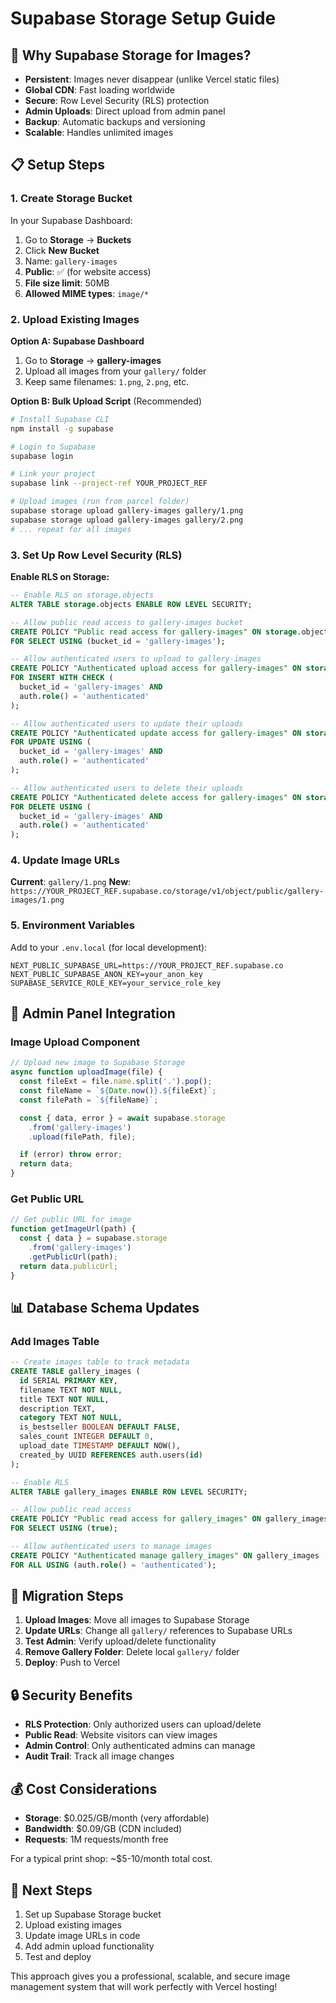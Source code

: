 # Supabase Storage Setup Guide

## 🚀 **Why Supabase Storage for Images?**

- **Persistent**: Images never disappear (unlike Vercel static files)
- **Global CDN**: Fast loading worldwide
- **Secure**: Row Level Security (RLS) protection
- **Admin Uploads**: Direct upload from admin panel
- **Backup**: Automatic backups and versioning
- **Scalable**: Handles unlimited images

## 📋 **Setup Steps**

### 1. Create Storage Bucket

In your Supabase Dashboard:

1. Go to **Storage** → **Buckets**
2. Click **New Bucket**
3. Name: `gallery-images`
4. **Public**: ✅ (for website access)
5. **File size limit**: 50MB
6. **Allowed MIME types**: `image/*`

### 2. Upload Existing Images

**Option A: Supabase Dashboard**
1. Go to **Storage** → **gallery-images**
2. Upload all images from your `gallery/` folder
3. Keep same filenames: `1.png`, `2.png`, etc.

**Option B: Bulk Upload Script** (Recommended)
```bash
# Install Supabase CLI
npm install -g supabase

# Login to Supabase
supabase login

# Link your project
supabase link --project-ref YOUR_PROJECT_REF

# Upload images (run from parcel folder)
supabase storage upload gallery-images gallery/1.png
supabase storage upload gallery-images gallery/2.png
# ... repeat for all images
```

### 3. Set Up Row Level Security (RLS)

**Enable RLS on Storage:**
```sql
-- Enable RLS on storage.objects
ALTER TABLE storage.objects ENABLE ROW LEVEL SECURITY;

-- Allow public read access to gallery-images bucket
CREATE POLICY "Public read access for gallery-images" ON storage.objects
FOR SELECT USING (bucket_id = 'gallery-images');

-- Allow authenticated users to upload to gallery-images
CREATE POLICY "Authenticated upload access for gallery-images" ON storage.objects
FOR INSERT WITH CHECK (
  bucket_id = 'gallery-images' AND 
  auth.role() = 'authenticated'
);

-- Allow authenticated users to update their uploads
CREATE POLICY "Authenticated update access for gallery-images" ON storage.objects
FOR UPDATE USING (
  bucket_id = 'gallery-images' AND 
  auth.role() = 'authenticated'
);

-- Allow authenticated users to delete their uploads
CREATE POLICY "Authenticated delete access for gallery-images" ON storage.objects
FOR DELETE USING (
  bucket_id = 'gallery-images' AND 
  auth.role() = 'authenticated'
);
```

### 4. Update Image URLs

**Current**: `gallery/1.png`
**New**: `https://YOUR_PROJECT_REF.supabase.co/storage/v1/object/public/gallery-images/1.png`

### 5. Environment Variables

Add to your `.env.local` (for local development):
```env
NEXT_PUBLIC_SUPABASE_URL=https://YOUR_PROJECT_REF.supabase.co
NEXT_PUBLIC_SUPABASE_ANON_KEY=your_anon_key
SUPABASE_SERVICE_ROLE_KEY=your_service_role_key
```

## 🔧 **Admin Panel Integration**

### Image Upload Component
```javascript
// Upload new image to Supabase Storage
async function uploadImage(file) {
  const fileExt = file.name.split('.').pop();
  const fileName = `${Date.now()}.${fileExt}`;
  const filePath = `${fileName}`;

  const { data, error } = await supabase.storage
    .from('gallery-images')
    .upload(filePath, file);

  if (error) throw error;
  return data;
}
```

### Get Public URL
```javascript
// Get public URL for image
function getImageUrl(path) {
  const { data } = supabase.storage
    .from('gallery-images')
    .getPublicUrl(path);
  return data.publicUrl;
}
```

## 📊 **Database Schema Updates**

### Add Images Table
```sql
-- Create images table to track metadata
CREATE TABLE gallery_images (
  id SERIAL PRIMARY KEY,
  filename TEXT NOT NULL,
  title TEXT NOT NULL,
  description TEXT,
  category TEXT NOT NULL,
  is_bestseller BOOLEAN DEFAULT FALSE,
  sales_count INTEGER DEFAULT 0,
  upload_date TIMESTAMP DEFAULT NOW(),
  created_by UUID REFERENCES auth.users(id)
);

-- Enable RLS
ALTER TABLE gallery_images ENABLE ROW LEVEL SECURITY;

-- Allow public read access
CREATE POLICY "Public read access for gallery_images" ON gallery_images
FOR SELECT USING (true);

-- Allow authenticated users to manage images
CREATE POLICY "Authenticated manage gallery_images" ON gallery_images
FOR ALL USING (auth.role() = 'authenticated');
```

## 🎯 **Migration Steps**

1. **Upload Images**: Move all images to Supabase Storage
2. **Update URLs**: Change all `gallery/` references to Supabase URLs
3. **Test Admin**: Verify upload/delete functionality
4. **Remove Gallery Folder**: Delete local `gallery/` folder
5. **Deploy**: Push to Vercel

## 🔒 **Security Benefits**

- **RLS Protection**: Only authorized users can upload/delete
- **Public Read**: Website visitors can view images
- **Admin Control**: Only authenticated admins can manage
- **Audit Trail**: Track all image changes

## 💰 **Cost Considerations**

- **Storage**: $0.025/GB/month (very affordable)
- **Bandwidth**: $0.09/GB (CDN included)
- **Requests**: 1M requests/month free

For a typical print shop: ~$5-10/month total cost.

## 🚀 **Next Steps**

1. Set up Supabase Storage bucket
2. Upload existing images
3. Update image URLs in code
4. Add admin upload functionality
5. Test and deploy

This approach gives you a professional, scalable, and secure image management system that will work perfectly with Vercel hosting!
